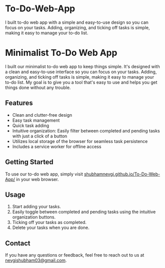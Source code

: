 # To-Do-Web-App
I built to-do web app with a simple and easy-to-use design so you can focus on your tasks. Adding, organizing, and ticking off tasks is simple, making it easy to manage your to-do list.


# Minimalist To-Do Web App

I built our minimalist to-do web app to keep things simple. It's designed with a clean and easy-to-use interface so you can focus on your tasks. Adding, organizing, and ticking off tasks is simple, making it easy to manage your to-do list. My goal is to give you a tool that's easy to use and helps you get things done without any trouble.

## Features
- Clean and clutter-free design
- Easy task management
- Quick task adding
- Intuitive organization: Easily filter between completed and pending tasks with just a click of a button
- Utilizes local storage of the browser for seamless task persistence
- Includes a service worker for offline access

## Getting Started
To use our to-do web app, simply visit [shubhamnevgi.github.io/To-Do-Web-App/]([https://app.example.com](https://shubhamnevgi.github.io/To-Do-Web-App/)) in your web browser.

## Usage
1. Start adding your tasks.
2. Easily toggle between completed and pending tasks using the intuitive organization buttons.
3. Ticking off your tasks as completed.
4. Delete your tasks when you are done.

## Contact
If you have any questions or feedback, feel free to reach out to us at nevgishubham03@gmail.com.
